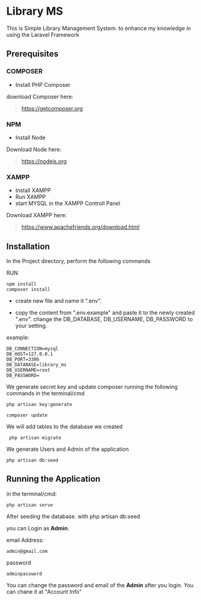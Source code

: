 # Library MS
This is Simple Library Management System. 
to enhance my knowledge in using the Laravel Framework

## Prerequisites


### COMPOSER
- Install PHP Composer

download Composer here:
>https://getcomposer.org

### NPM

- Install Node

Download Node here:
>https://nodejs.org


### XAMPP

- Install XAMPP
- Run XAMPP
- start MYSQL in the XAMPP Controll Panel

Download XAMPP here:
> https://www.apachefriends.org/download.html

## Installation

In the Project directory, perform the following commands

RUN
```
npm install
composer install
```

- create new file and name it ".env".

- copy the content from ".env.example" and paste it to the newly created ".env".
change the DB_DATABASE, DB_USERNAME, DB_PASSWORD to your setting.

example:
```
DB_CONNECTION=mysql
DB_HOST=127.0.0.1
DB_PORT=3306
DB_DATABASE=library_ms
DB_USERNAME=root
DB_PASSWORD=
```

We generate secret key and update composer running the following commands in the terminal/cmd

``` 
php artisan key:generate 

composer update
```

We will add tables to the database we created
```
 php artisan migrate
```

We generate Users and Admin of the application
```
php artisan db:seed
```

## Running the Application

in the terminal/cmd:
``` 
php artisan serve
```
After seeding the database. with php artisan db:seed

you can Login as **Admin**.

email Address:
```
admin@gmail.com
```
password
```
adminpassword
```
You can change the password and email of the **Admin** after you login.
You can chane it at "Account Info"
